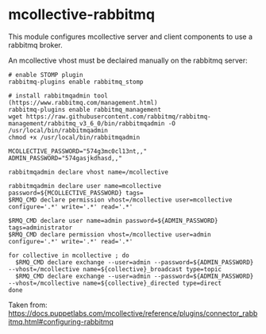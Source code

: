 # mcollective-rabbitmq

This module configures mcollective server and client components to use a rabbitmq broker.

An mcollective vhost must be declaired manually on the rabbitmq server:

```
# enable STOMP plugin
rabbitmq-plugins enable rabbitmq_stomp

# install rabbitmqadmin tool (https://www.rabbitmq.com/management.html)
rabbitmq-plugins enable rabbitmq_management
wget https://raw.githubusercontent.com/rabbitmq/rabbitmq-management/rabbitmq_v3_6_0/bin/rabbitmqadmin -O /usr/local/bin/rabbitmqadmin
chmod +x /usr/local/bin/rabbitmqadmin

MCOLLECTIVE_PASSWORD="574g3mc0cl13nt,,"
ADMIN_PASSWORD="574gasjkdhasd,,"

rabbitmqadmin declare vhost name=/mcollective

rabbitmqadmin declare user name=mcollective password=${MCOLLECTIVE_PASSWORD} tags=
$RMQ_CMD declare permission vhost=/mcollective user=mcollective configure='.*' write='.*' read='.*'

$RMQ_CMD declare user name=admin password=${ADMIN_PASSWORD} tags=administrator
$RMQ_CMD declare permission vhost=/mcollective user=admin configure='.*' write='.*' read='.*'

for collective in mcollective ; do
  $RMQ_CMD declare exchange --user=admin --password=${ADMIN_PASSWORD} --vhost=/mcollective name=${collective}_broadcast type=topic
  $RMQ_CMD declare exchange --user=admin --password=${ADMIN_PASSWORD} --vhost=/mcollective name=${collective}_directed type=direct
done
```

Taken from: https://docs.puppetlabs.com/mcollective/reference/plugins/connector_rabbitmq.html#configuring-rabbitmq
